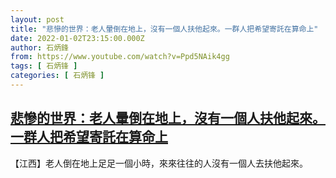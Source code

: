 ```yaml
---
layout: post
title: "悲慘的世界：老人暈倒在地上，沒有一個人扶他起來。一群人把希望寄託在算命上"
date: 2022-01-02T23:15:00.000Z
author: 石炳鋒
from: https://www.youtube.com/watch?v=Ppd5NAik4gg
tags: [ 石炳锋 ]
categories: [ 石炳锋 ]
---
```

<!--1641165300000-->
[悲慘的世界：老人暈倒在地上，沒有一個人扶他起來。一群人把希望寄託在算命上](https://www.youtube.com/watch?v=Ppd5NAik4gg)
------

<div>
【江西】老人倒在地上足足一個小時，來來往往的人沒有一個人去扶他起來。
</div>
